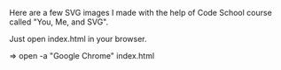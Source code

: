 Here are a few SVG images I made with the help of Code School course called "You, Me, and SVG".

Just open index.html in your browser.

=> open -a "Google Chrome" index.html
